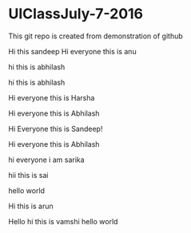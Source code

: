 # UIClassJuly-7-2016
This git repo is created from demonstration of github



Hi this sandeep
Hi everyone this is anu

hi this is abhilash


hi this is abhilash


Hi everyone this is Harsha


Hi everyone this is Abhilash


Hi Everyone this is Sandeep!

Hi everyone this is Abhilash


hi everyone i am sarika

hii this is sai

hello world


Hi this is arun

Hello 
hi this is vamshi
hello world


